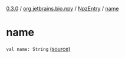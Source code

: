 [0.3.0](../../index.md) / [org.jetbrains.bio.npy](../index.md) / [NpzEntry](index.md) / [name](.)

# name

`val name: String` [(source)](https://github.com/JetBrains-Research/npy/blob/0.3.0/src/main/kotlin/org/jetbrains/bio/npy/Npz.kt#L180)